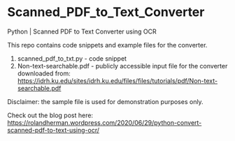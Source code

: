 # Scanned_PDF_to_Text_Converter
Python | Scanned PDF to Text Converter using OCR

This repo contains code snippets and example files for the converter.
1) scanned_pdf_to_txt.py - code snippet
2) Non-text-searchable.pdf - publicly accessible input file for the converter downloaded from: https://idrh.ku.edu/sites/idrh.ku.edu/files/files/tutorials/pdf/Non-text-searchable.pdf

Disclaimer: the sample file is used for demonstration purposes only.

Check out the blog post here: https://rolandherman.wordpress.com/2020/06/29/python-convert-scanned-pdf-to-text-using-ocr/
